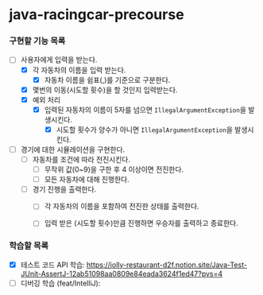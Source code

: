 # java-racingcar-precourse

### 구현할 기능 목록
- [ ] 사용자에게 입력을 받는다.
  - [x] 각 자동차의 이름을 입력 받는다.
    -  [x] 자동차 이름을 쉼표(,)를 기준으로 구분한다.
  - [x] 몇번의 이동(시도할 횟수)을 할 것인지 입력받는다.
  - [x] 예외 처리
    - [x] 입력된 자동차의 이름이 5자를 넘으면 `IllegalArgumentException`을 발생시킨다.
      - [x] 시도할 횟수가 양수가 아니면 `IllegalArgumentException`을 발생시킨다.

- [ ] 경기에 대한 시뮬레이션을 구현한다.
  - [ ] 자동차를 조건에 따라 전진시킨다.
    -  [ ] 무작위 값(0~9)을 구한 후 4 이상이면 전진한다.
    -  [ ] 모든 자동차에 대해 진행한다.
    
  - [ ] 경기 진행을 출력한다.
    - [ ] 각 자동차의 이름을 포함하여 전진한 상태를 출력한다.
    - [ ] 입력 받은 (시도할 횟수)만큼 진행하면 우승자를 출력하고 종료한다.


### 학습할 목록
- [x] 테스트 코드 API 학습: https://jolly-restaurant-d2f.notion.site/Java-Test-JUnit-AssertJ-12ab51098aa0809e84eada3624f1ed47?pvs=4
- [ ] 디버깅 학습 (feat/IntelliJ): 